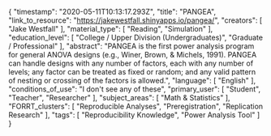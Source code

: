 {
    "timestamp": "2020-05-11T10:13:17.293Z",
    "title": "PANGEA",
    "link_to_resource": "https://jakewestfall.shinyapps.io/pangea/",
    "creators": [
        "Jake Westfall"
    ],
    "material_type": [
        "Reading",
        "Simulation"
    ],
    "education_level": [
        "College / Upper Division (Undergraduates)",
        "Graduate / Professional"
    ],
    "abstract": "PANGEA is the first power analysis program for general ANOVA designs (e.g., Winer, Brown, & Michels, 1991). PANGEA can handle designs with any number of factors, each with any number of levels; any factor can be treated as fixed or random; and any valid pattern of nesting or crossing of the factors is allowed.",
    "language": [
        "English"
    ],
    "conditions_of_use": "I don't see any of these",
    "primary_user": [
        "Student",
        "Teacher",
        "Researcher"
    ],
    "subject_areas": [
        "Math & Statistics"
    ],
    "FORRT_clusters": [
        "Reproducible Analyses",
        "Preregistration",
        "Replication Research"
    ],
    "tags": [
        "Reproducibility Knowledge",
        "Power Analysis Tool"
    ]
}